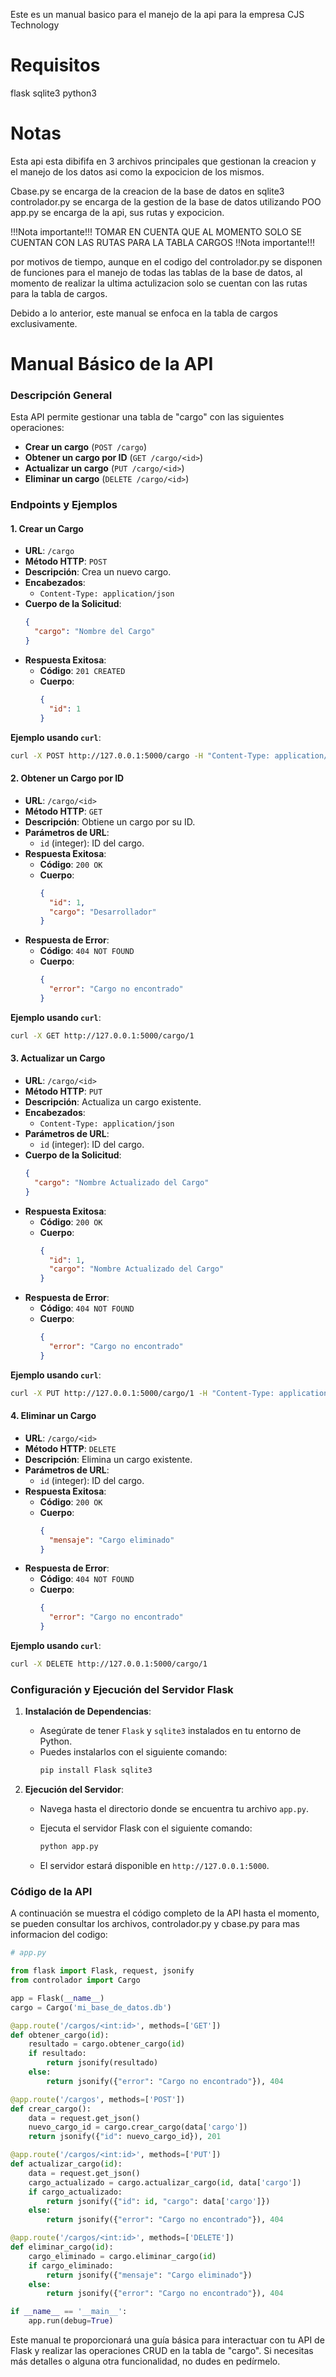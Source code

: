 Este es un manual basico para el manejo de la api para la empresa CJS Technology

# Requisitos
flask
sqlite3
python3

# Notas

Esta api esta dibififa en 3 archivos principales que gestionan la creacion y el manejo de los datos asi como la expocicion de los mismos. 

Cbase.py se encarga de la creacion de la base de datos en sqlite3
controlador.py se encarga de la gestion de la base de datos utilizando POO
app.py se encarga de la api, sus rutas y expocicion. 

!!!Nota importante!!!
TOMAR EN CUENTA QUE AL MOMENTO SOLO SE CUENTAN CON LAS RUTAS PARA LA TABLA CARGOS
!!Nota importante!!!

por motivos de tiempo, aunque en el codigo del controlador.py se disponen de funciones para el manejo de todas las tablas de la base de datos, al momento de realizar la ultima actulizacion solo se cuentan con las rutas para la tabla de cargos. 

Debido a lo anterior, este manual se enfoca en la tabla de cargos exclusivamente. 


# Manual Básico de la API

### Descripción General
Esta API permite gestionar una tabla de "cargo" con las siguientes operaciones:
- **Crear un cargo** (`POST /cargo`)
- **Obtener un cargo por ID** (`GET /cargo/<id>`)
- **Actualizar un cargo** (`PUT /cargo/<id>`)
- **Eliminar un cargo** (`DELETE /cargo/<id>`)

### Endpoints y Ejemplos

#### 1. Crear un Cargo
- **URL**: `/cargo`
- **Método HTTP**: `POST`
- **Descripción**: Crea un nuevo cargo.
- **Encabezados**: 
  - `Content-Type: application/json`
- **Cuerpo de la Solicitud**:
  ```json
  {
    "cargo": "Nombre del Cargo"
  }
  ```
- **Respuesta Exitosa**:
  - **Código**: `201 CREATED`
  - **Cuerpo**:
    ```json
    {
      "id": 1
    }
    ```

**Ejemplo usando `curl`**:
```sh
curl -X POST http://127.0.0.1:5000/cargo -H "Content-Type: application/json" -d '{"cargo": "XXXXX"}'
```

#### 2. Obtener un Cargo por ID
- **URL**: `/cargo/<id>`
- **Método HTTP**: `GET`
- **Descripción**: Obtiene un cargo por su ID.
- **Parámetros de URL**:
  - `id` (integer): ID del cargo.
- **Respuesta Exitosa**:
  - **Código**: `200 OK`
  - **Cuerpo**:
    ```json
    {
      "id": 1,
      "cargo": "Desarrollador"
    }
    ```
- **Respuesta de Error**:
  - **Código**: `404 NOT FOUND`
  - **Cuerpo**:
    ```json
    {
      "error": "Cargo no encontrado"
    }
    ```

**Ejemplo usando `curl`**:
```sh
curl -X GET http://127.0.0.1:5000/cargo/1
```

#### 3. Actualizar un Cargo
- **URL**: `/cargo/<id>`
- **Método HTTP**: `PUT`
- **Descripción**: Actualiza un cargo existente.
- **Encabezados**: 
  - `Content-Type: application/json`
- **Parámetros de URL**:
  - `id` (integer): ID del cargo.
- **Cuerpo de la Solicitud**:
  ```json
  {
    "cargo": "Nombre Actualizado del Cargo"
  }
  ```
- **Respuesta Exitosa**:
  - **Código**: `200 OK`
  - **Cuerpo**:
    ```json
    {
      "id": 1,
      "cargo": "Nombre Actualizado del Cargo"
    }
    ```
- **Respuesta de Error**:
  - **Código**: `404 NOT FOUND`
  - **Cuerpo**:
    ```json
    {
      "error": "Cargo no encontrado"
    }
    ```

**Ejemplo usando `curl`**:
```sh
curl -X PUT http://127.0.0.1:5000/cargo/1 -H "Content-Type: application/json" -d '{"cargo": "Senior Developer"}'
```

#### 4. Eliminar un Cargo
- **URL**: `/cargo/<id>`
- **Método HTTP**: `DELETE`
- **Descripción**: Elimina un cargo existente.
- **Parámetros de URL**:
  - `id` (integer): ID del cargo.
- **Respuesta Exitosa**:
  - **Código**: `200 OK`
  - **Cuerpo**:
    ```json
    {
      "mensaje": "Cargo eliminado"
    }
    ```
- **Respuesta de Error**:
  - **Código**: `404 NOT FOUND`
  - **Cuerpo**:
    ```json
    {
      "error": "Cargo no encontrado"
    }
    ```

**Ejemplo usando `curl`**:
```sh
curl -X DELETE http://127.0.0.1:5000/cargo/1
```

### Configuración y Ejecución del Servidor Flask

1. **Instalación de Dependencias**:
   - Asegúrate de tener `Flask` y `sqlite3` instalados en tu entorno de Python.
   - Puedes instalarlos con el siguiente comando:
     ```sh
     pip install Flask sqlite3
     ```

2. **Ejecución del Servidor**:
   - Navega hasta el directorio donde se encuentra tu archivo `app.py`.
   - Ejecuta el servidor Flask con el siguiente comando:
     ```sh
     python app.py
     ```

   - El servidor estará disponible en `http://127.0.0.1:5000`.

### Código de la API

A continuación se muestra el código completo de la API hasta el momento, se pueden consultar los archivos, controlador.py y cbase.py para mas informacion del codigo:

```python
# app.py

from flask import Flask, request, jsonify
from controlador import Cargo

app = Flask(__name__)
cargo = Cargo('mi_base_de_datos.db')

@app.route('/cargos/<int:id>', methods=['GET'])
def obtener_cargo(id):
    resultado = cargo.obtener_cargo(id)
    if resultado:
        return jsonify(resultado)
    else:
        return jsonify({"error": "Cargo no encontrado"}), 404

@app.route('/cargos', methods=['POST'])
def crear_cargo():
    data = request.get_json()
    nuevo_cargo_id = cargo.crear_cargo(data['cargo'])
    return jsonify({"id": nuevo_cargo_id}), 201

@app.route('/cargos/<int:id>', methods=['PUT'])
def actualizar_cargo(id):
    data = request.get_json()
    cargo_actualizado = cargo.actualizar_cargo(id, data['cargo'])
    if cargo_actualizado:
        return jsonify({"id": id, "cargo": data['cargo']})
    else:
        return jsonify({"error": "Cargo no encontrado"}), 404

@app.route('/cargos/<int:id>', methods=['DELETE'])
def eliminar_cargo(id):
    cargo_eliminado = cargo.eliminar_cargo(id)
    if cargo_eliminado:
        return jsonify({"mensaje": "Cargo eliminado"})
    else:
        return jsonify({"error": "Cargo no encontrado"}), 404

if __name__ == '__main__':
    app.run(debug=True)
```

Este manual te proporcionará una guía básica para interactuar con tu API de Flask y realizar las operaciones CRUD en la tabla de "cargo". Si necesitas más detalles o alguna otra funcionalidad, no dudes en pedírmelo.
